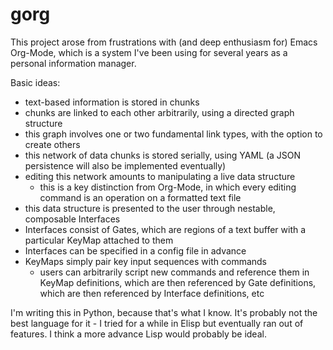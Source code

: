 # gorg
This project arose from frustrations with (and deep enthusiasm for) Emacs Org-Mode, which is a system I've been 
using for several years as a personal information manager.

Basic ideas: 
  - text-based information is stored in chunks
  - chunks are linked to each other arbitrarily, using a directed graph structure
  - this graph involves one or two fundamental link types, with the option to create others
  - this network of data chunks is stored serially, using YAML (a JSON persistence will also be implemented eventually)
  - editing this network amounts to manipulating a live data structure 
    - this is a key distinction from Org-Mode, in which every editing command is an operation on a formatted text file
  - this data structure is presented to the user through nestable, composable Interfaces
  - Interfaces consist of Gates, which are regions of a text buffer with a particular KeyMap attached to them
  - Interfaces can be specified in a config file in advance
  - KeyMaps simply pair key input sequences with commands
    - users can arbitrarily script new commands and reference them in KeyMap definitions, which are then referenced
    by Gate definitions, which are then referenced by Interface definitions, etc
    
I'm writing this in Python, because that's what I know.  It's probably not the best language for it - I tried for a while
in Elisp but eventually ran out of features.  I think a more advance Lisp would probably be ideal.
    
